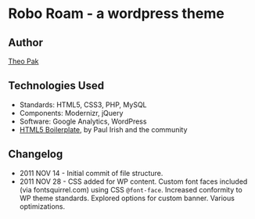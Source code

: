 # Robo Roam - a wordpress theme

## Author
[Theo Pak](http://theopak.com)

## Technologies Used
* Standards: HTML5, CSS3, PHP, MySQL
* Components: Modernizr, jQuery
* Software: Google Analytics, WordPress
* [HTML5 Boilerplate](http://html5boilerplate.com), by Paul Irish and the community

## Changelog
* 2011 NOV 14 - Initial commit of file structure.
* 2011 NOV 28 - CSS added for WP content. Custom font faces included (via fontsquirrel.com) using CSS `@font-face`. Increased conformity to WP theme standards. Explored options for custom banner. Various optimizations.
